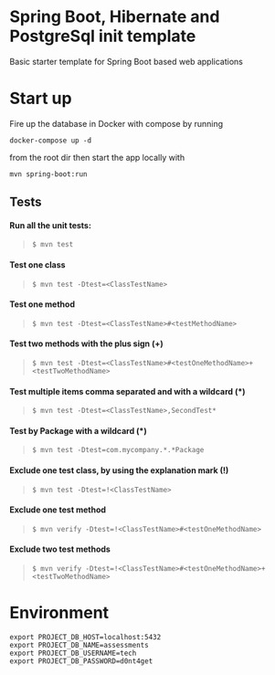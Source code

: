 # Spring Boot, Hibernate and PostgreSql init template
Basic starter template for Spring Boot based web applications

# Start up
Fire up the database in Docker with compose by running
```$xslt
docker-compose up -d
```
from the root dir then  start the app locally with
```$xslt
mvn spring-boot:run
```

## Tests
#### Run all the unit tests:
> ```$ mvn test```
#### Test one class
> ```$ mvn test -Dtest=<ClassTestName>```
#### Test one method
> ```$ mvn test -Dtest=<ClassTestName>#<testMethodName>```
#### Test two methods with the plus sign (+)
> ```$ mvn test -Dtest=<ClassTestName>#<testOneMethodName>+<testTwoMethodName>```
#### Test multiple items comma separated and with a wildcard (*)
> ```$ mvn test -Dtest=<ClassTestName>,SecondTest*```
#### Test by Package with a wildcard (*)
> ```$ mvn test -Dtest=com.mycompany.*.*Package```
#### Exclude one test class, by using the explanation mark (!)
> ```$ mvn test -Dtest=!<ClassTestName>```
#### Exclude one test method 
> ```$ mvn verify -Dtest=!<ClassTestName>#<testOneMethodName>```
#### Exclude two test methods
> ```$ mvn verify -Dtest=!<ClassTestName>#<testOneMethodName>+<testTwoMethodName>```

# Environment
```$xslt
export PROJECT_DB_HOST=localhost:5432
export PROJECT_DB_NAME=assessments
export PROJECT_DB_USERNAME=tech
export PROJECT_DB_PASSWORD=d0nt4get
```
